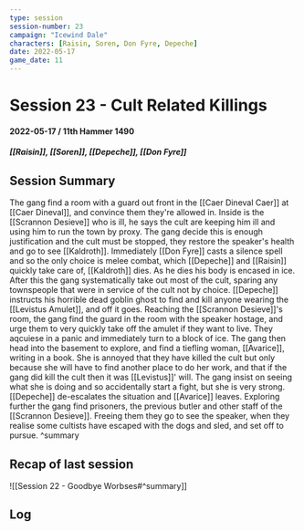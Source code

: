 ```yaml
---
type: session
session-number: 23
campaign: "Icewind Dale"
characters: [Raisin, Soren, Don Fyre, Depeche]
date: 2022-05-17
game_date: 11
---
```


# Session 23 - Cult Related Killings
#### 2022-05-17 / 11th Hammer 1490
##### [[Raisin]], [[Soren]], [[Depeche]], [[Don Fyre]]

## Session Summary
The gang find a room with a guard out front in the [[Caer Dineval Caer]] at [[Caer Dineval]], and convince them they're allowed in. Inside is the [[Scrannon Desieve]] who is ill, he says the cult are keeping him ill and using him to run the town by proxy. The gang decide this is enough justification and the cult must be stopped, they restore the speaker's health and go to see [[Kaldroth]]. Immediately [[Don Fyre]] casts a silence spell and so the only choice is melee combat, which [[Depeche]] and [[Raisin]] quickly take care of, [[Kaldroth]] dies. As he dies his body is encased in ice. After this the gang systematically take out most of the cult, sparing any townspeople that were in service of the cult not by choice. [[Depeche]] instructs his horrible dead goblin ghost to find and kill anyone wearing the [[Levistus Amulet]], and off it goes. Reaching the [[Scrannon Desieve]]'s room, the gang find the guard in the room with the speaker hostage, and urge them to very quickly take off the amulet if they want to live. They aqcuiese in a panic and immediately turn to a block of ice. The gang then head into the basement to explore, and find a tiefling woman, [[Avarice]], writing in a book. She is annoyed that they have killed the cult but only because she will have to find another place to do her work, and that if the gang did kill the cult then it was [[Levistus]]' will. The gang insist on seeing what she is doing and so accidentally start a fight, but she is very strong. [[Depeche]] de-escalates the situation and [[Avarice]] leaves. Exploring further the gang find prisoners, the previous butler and other staff of the [[Scrannon Desieve]]. Freeing them they go to see the speaker, when they realise some cultists have escaped with the dogs and sled, and set off to pursue.
^summary

## Recap of last session
![[Session 22 - Goodbye Worbses#^summary]]

## Log

